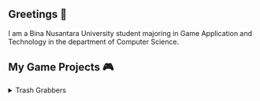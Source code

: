 ## Greetings 👋
I am a Bina Nusantara University student majoring in Game Application and Technology in the department of Computer Science.

## My Game Projects 🎮
<details>
  <summary> Trash Grabbers </summary>
  <p>
    Wasd. Wasd but wasdqert. Download [here](https://github.com/bibyru/Little-Grabbers/).
  </p>
  [Rounded](https://rounded.io)
  <b></b>
</details>

<!--
**bibyru/bibyru** is a ✨ _special_ ✨ repository because its `README.md` (this file) appears on your GitHub profile.

Here are some ideas to get you started:

- 🔭 I’m currently working on ...
- 🌱 I’m currently learning ...
- 👯 I’m looking to collaborate on ...
- 🤔 I’m looking for help with ...
- 💬 Ask me about ...
- 📫 How to reach me: ...
- 😄 Pronouns: ...
- ⚡ Fun fact: ...
-->
